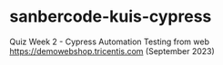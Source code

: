 # sanbercode-kuis-cypress
Quiz Week 2 - Cypress Automation Testing from web https://demowebshop.tricentis.com (September 2023)
